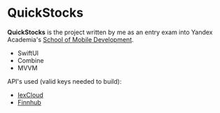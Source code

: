 # QuickStocks

**QuickStocks** is the project written by me as an entry exam into Yandex Academia's [School of Mobile Development](https://academy.yandex.ru/schools/mobile). 

- SwiftUI
- Combine
- MVVM

API's used (valid keys needed to build): 
- [IexCloud](https://www.iexcloud.io)
- [Finnhub](https://finnhub.io)
